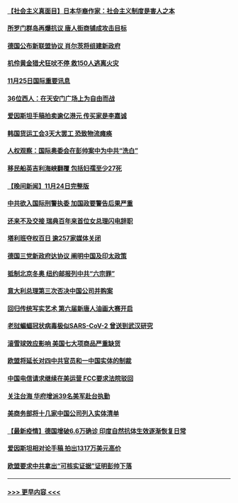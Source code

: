 #### [【社会主义真面目】日本华裔作家：社会主义制度是害人之本](../pages/prog202/a103277641.md?t=11252301) 
#### [所罗门群岛再爆抗议 唐人街商铺成攻击目标](../pages/prog202/a103277573.md?t=11252301) 
#### [德国公布新联盟协议 肖尔茨将组建新政府](../pages/prog202/a103277570.md?t=11252301) 
#### [机伶黄金猎犬狂吠不停 救150人逃离火灾](../pages/prog202/a103277520.md?t=11252301) 
#### [11月25日国际重要讯息](../pages/prog202/a103277438.md?t=11252301) 
#### [36位西人：在天安门广场上为自由而战](../pages/prog202/a103277444.md?t=11252301) 
#### [爱因斯坦手稿拍卖逾亿港元 传买家是李嘉诚](../pages/prog202/a103277408.md?t=11252301) 
#### [韩国货运工会3天大罢工 恐致物流瘫痪](../pages/prog202/a103277340.md?t=11252301) 
#### [人权观察：国际奥委会在彭帅案中为中共“洗白”](../pages/prog202/a103277346.md?t=11252301) 
#### [移民船英吉利海峡翻覆 包括妇孺至少27死](../pages/prog202/a103277300.md?t=11252301) 
#### [【晚间新闻】11月24日完整版](../pages/prog202/a103277200.md?t=11252301) 
#### [中共欲入国际刑警执委 加国政要警告后果严重](../pages/prog202/a103277042.md?t=11252301) 
#### [还来不及交接 瑞典百年来首位女总理闪电辞职](../pages/prog202/a103277187.md?t=11252301) 
#### [塔利班夺权百日 逾257家媒体关闭](../pages/prog202/a103277141.md?t=11252301) 
#### [德国三党新政府达协议 阐明中国及印太政策](../pages/prog202/a103276995.md?t=11252301) 
#### [抵制北京冬奥 纽约邮报列中共“六宗罪”](../pages/prog202/a103276993.md?t=11252301) 
#### [意大利总理第三次否决中国公司并购案](../pages/prog202/a103276968.md?t=11252301) 
#### [回归传统写实艺术 第六届新唐人油画大赛开启](../pages/prog202/a103276999.md?t=11252301) 
#### [老挝蝙蝠冠状病毒极似SARS-CoV-2 曾送到武汉研究](../pages/prog202/a103276955.md?t=11252301) 
#### [滚雪球效应影响 美国七大项商品严重缺货](../pages/prog202/a103276850.md?t=11252301) 
#### [欧盟将延长对四中共官员和一中国实体的制裁](../pages/prog202/a103276926.md?t=11252301) 
#### [中国电信请求继续在美运营 FCC要求法院驳回](../pages/prog202/a103276831.md?t=11252301) 
#### [关注台海 华府增派39名美军赴台执勤](../pages/prog202/a103276719.md?t=11252301) 
#### [美商务部将十几家中国公司列入实体清单](../pages/prog202/a103276821.md?t=11252301) 
#### [【最新疫情】德国增破6.6万确诊 印度自然抗体生效逐渐恢复日常](../pages/prog202/a103276802.md?t=11252301) 
#### [爱因斯坦相对论手稿 拍出1317万美元高价](../pages/prog202/a103276734.md?t=11252301) 
#### [欧盟要求中共拿出“可核实证据”证明彭帅下落](../pages/prog202/a103276688.md?t=11252301) 

----
#### [ >>> 更早内容 <<< ](../indexes/prog202-earlier.md)
